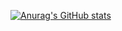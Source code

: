 [![Anurag's GitHub stats](https://github-readme-stats.vercel.app/api?username=MiqueasAguirreANX&show_icons=true&count_private=true&theme=radical&hide=contribs,issues)](https://github.com/anuraghazra/github-readme-stats)
